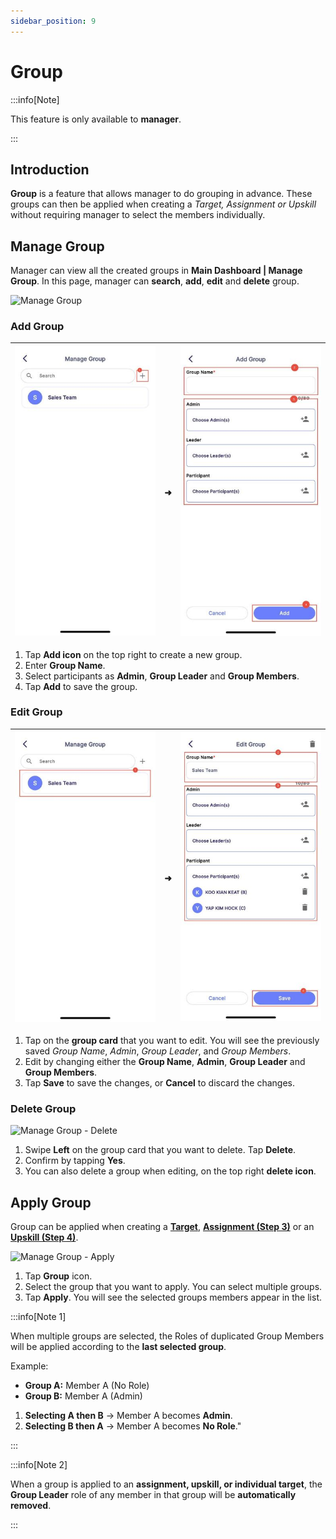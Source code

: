 ```yaml
---
sidebar_position: 9
---
```


# Group

:::info[Note]

This feature is only available to **manager**.

:::

## Introduction

**Group** is a feature that allows manager to do grouping in advance. These groups can then be applied when creating a *Target, Assignment or Upskill* without requiring manager to select the members individually.

## Manage Group

Manager can view all the created groups in **Main Dashboard | Manage Group**. In this page, manager can **search**, **add**, **edit** and **delete** group.

![Manage Group](../../../static/img/integration/vision/group/g-1.png)

### Add Group

| ![Manage Group - Add](../../../static/img/integration/vision/group/g-add-1.jpg) | ➜ | ![mobileDemo](../../../static/img/integration/vision/group/g-add-2.jpg) |
 |:---:|---|:---:|

1. Tap **Add icon** on the top right to create a new group.
2. Enter **Group Name**.
3. Select participants as **Admin**, **Group Leader** and **Group Members**.
4. Tap **Add** to save the group.

### Edit Group

| ![Manage Group - Edit](../../../static/img/integration/vision/group/g-edit-1.jpg) | ➜ | ![mobileDemo](../../../static/img/integration/vision/group/g-edit-2.jpg) |
 |:---:|---|:---:|

1. Tap on the **group card** that you want to edit. You will see the previously saved *Group Name*, *Admin*, *Group Leader*, and *Group Members*.
3. Edit by changing either the **Group Name**, **Admin**, **Group Leader** and **Group Members**.
4. Tap **Save** to save the changes, or **Cancel** to discard the changes.

### Delete Group

![Manage Group - Delete](../../../static/img/integration/vision/group/g-delete.png)

1. Swipe **Left** on the group card that you want to delete. Tap **Delete**.
2. Confirm by tapping **Yes**.
3. You can also delete a group when editing, on the top right **delete icon**.

## Apply Group

Group can be applied when creating a [**Target**](task/manager_view/task_creation/target#step-3---add-members), [**Assignment (Step 3)**](task/manager_view/task_creation/assignment#step-3---add-members) or an [**Upskill (Step 4)**](upskill/manager_view/upskill-creation#step-4---participants-information).

![Manage Group - Apply](../../../static/img/integration/vision/group/g-apply.png)

1. Tap **Group** icon.
2. Select the group that you want to apply. You can select multiple groups.
3. Tap **Apply**. You will see the selected groups members appear in the list.


:::info[Note 1]

When multiple groups are selected, the Roles of duplicated Group Members will be applied according to the **last selected group**.

Example:

- **Group A:** Member A (No Role)
- **Group B:** Member A (Admin)

1. **Selecting A then B** → Member A becomes **Admin**.
2. **Selecting B then A** → Member A becomes **No Role**."

:::

:::info[Note 2]

When a group is applied to an **assignment, upskill, or individual target**, the **Group Leader** role of any member in that group will be **automatically removed**.

:::